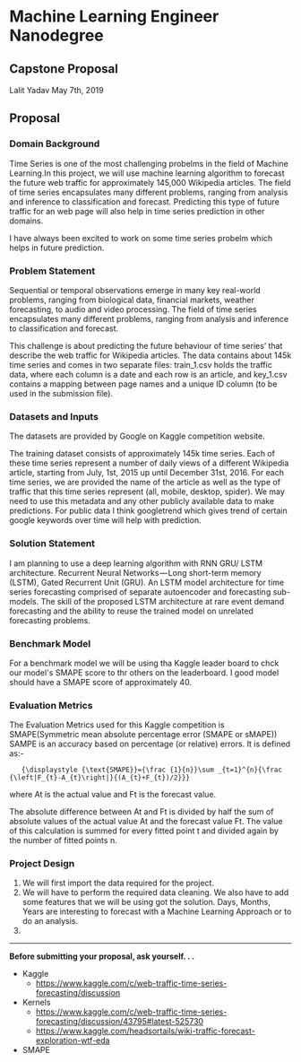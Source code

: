 # Machine Learning Engineer Nanodegree
## Capstone Proposal
Lalit Yadav
May 7th, 2019

## Proposal

### Domain Background

Time Series is one of the most challenging probelms in the field of Machine Learning.In this project, we will use machine learning algorithm to forecast the future web traffic for approximately 145,000 Wikipedia articles.
The field of time series encapsulates many different problems, ranging from analysis and inference to classification and forecast. Predicting this type of future traffic for an web page will also help in time series prediction in other domains.

I have always been excited to work on some time series probelm which helps in future prediction. 



### Problem Statement

Sequential or temporal observations emerge in many key real-world problems, ranging from biological data, financial markets, weather forecasting, to audio and video processing. The field of time series encapsulates many different problems, ranging from analysis and inference to classification and forecast.

This challenge is about predicting the future behaviour of time series’ that describe the web traffic for Wikipedia articles. The data contains about 145k time series and comes in two separate files: train_1.csv holds the traffic data, where each column is a date and each row is an article, and key_1.csv contains a mapping between page names and a unique ID column (to be used in the submission file).

### Datasets and Inputs
The datasets are provided by Google on Kaggle competition website.

The training dataset consists of approximately 145k time series. Each of these time series represent a number of daily views of a different Wikipedia article, starting from July, 1st, 2015 up until December 31st, 2016. For each time series, we are provided the name of the article as well as the type of traffic that this time series represent (all, mobile, desktop, spider). We may need to use this metadata and any other publicly available data to make predictions. For public data I think googletrend which gives trend of certain google keywords over time will help with prediction.

### Solution Statement
I am planning to use a deep learning algorithm with RNN GRU/ LSTM architecture.
Recurrent Neural Networks — Long short-term memory (LSTM), Gated Recurrent Unit (GRU). An LSTM model architecture for time series forecasting comprised of separate autoencoder and forecasting sub-models. The skill of the proposed LSTM architecture at rare event demand forecasting and the ability to reuse the trained model on unrelated forecasting problems.

### Benchmark Model
For a benchmark model we will be using tha Kaggle leader board to chck our model's SMAPE score to thr others on the leaderboard. I good model should have a SMAPE score of approximately 40.


### Evaluation Metrics
The Evaluation Metrics used for this Kaggle competition is SMAPE(Symmetric mean absolute percentage error (SMAPE or sMAPE))
SAMPE is an accuracy based on percentage (or relative) errors. It is defined as:-

       {\displaystyle {\text{SMAPE}}={\frac {1}{n}}\sum _{t=1}^{n}{\frac {\left|F_{t}-A_{t}\right|}{(A_{t}+F_{t})/2}}}
       
where At is the actual value and Ft is the forecast value.

The absolute difference between At and Ft is divided by half the sum of absolute values of the actual value At and the forecast value Ft. The value of this calculation is summed for every fitted point t and divided again by the number of fitted points n.

### Project Design

1. We will first import the data required for the project.
2. We will have to perform the required data cleaning. We also have to add some features that we will be using got the solution. Days, Months, Years are interesting to forecast with a Machine Learning Approach or to do an analysis.
3. 


-----------

**Before submitting your proposal, ask yourself. . .**

- Kaggle
  - https://www.kaggle.com/c/web-traffic-time-series-forecasting/discussion
- Kernels
  - https://www.kaggle.com/c/web-traffic-time-series-forecasting/discussion/43795#latest-525730
  - https://www.kaggle.com/headsortails/wiki-traffic-forecast-exploration-wtf-eda
- SMAPE

